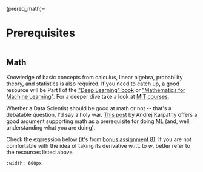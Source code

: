 (prereq_math)=

# Prerequisites

```{figure} /_static/img/ods_stickers.jpg
```

## Math

Knowledge of basic concepts from calculus, linear algebra, probability theory, and statistics is also required. If you need to catch up, a good resource will be Part I of the ["Deep Learning" book](http://www.deeplearningbook.org/) or ["Mathematics for Machine Learning"](https://mml-book.github.io/). For a deeper dive take a look at [MIT courses](https://ocw.mit.edu/courses/mathematics/).

Whether a Data Scientist should be good at math or not -- that's a debatable question, I'd say a holy war. [This post](https://karpathy.medium.com/yes-you-should-understand-backprop-e2f06eab496b) by Andrej Karpathy offers a good argument supporting math as a prerequisite for doing ML (and, well, understanding what you are doing).

Check the expression below (it's from [bonus assignment 8](bonus08)). If you are not comfortable with the idea of taking its derivative w.r.t. to $w$, better refer to the resources listed above.

```{figure} /_static/img/assignment8_teaser_update_formula.png
:width: 600px
```
